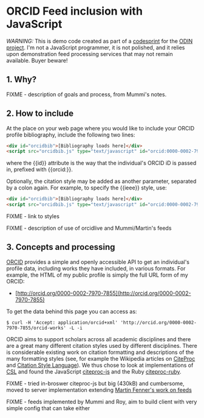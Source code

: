 # ORCID Feed inclusion with JavaScript

*WARNING:* This is demo code created as part of a [codesprint](http://www.hackathon.io/projects/3233) for the [ODIN project](http://odin-project.eu/). I'm not a JavaScript programmer, it is not polished, and it relies upon demonstration feed processing services that may not remain available. Buyer beware!

## 1. Why?

FIXME - description of goals and process, from Mummi's notes. 

## 2. How to include

At the place on your web page where you would like to include your ORCID profile bibliography, include the following two lines:

```html
<div id="orcidbib">[Bibliography loads here]</div>
<script src="orcidbib.js" type="text/javascript" id="orcid:0000-0002-7970-7855"></script>
```

where the {{id}} attribute is the way that the individual's ORCID iD is passed in, prefixed with {{orcid:}}.

Optionally, the citation style may be added as another parameter, separated by a colon again. For example, to specify the {{ieee}} style, use:

```html
<div id="orcidbib">[Bibliography loads here]</div>
<script src="orcidbib.js" type="text/javascript" id="orcid:0000-0002-7970-7855"></script>
```

FIXME - link to styles

FIXME - description of use of orcidlive and Mummi/Martin's feeds

## 3. Concepts and processing

[ORCID](http://orcid.org) provides a simple and openly accessible API to get an individual's profile data, including works they have included, in various formats. For example, the HTML of my public profile is simply the full URL form of my ORCID:

  * [http://orcid.org/0000-0002-7970-7855](http://orcid.org/0000-0002-7970-7855)

To get the data behind this page you can access as:

```
$ curl -H 'Accept: application/orcid+xml' 'http://orcid.org/0000-0002-7970-7855/orcid-works' -L -i
```

ORCID aims to support scholars across all academic disciplines and there are a great many different citation styles used by different disciplines. There is considerable existing work on citation formatting and descriptions of the many formatting styles (see, for example the Wikipedia articles on [CiteProc](http://en.wikipedia.org/wiki/CiteProc) and [Citation Style Language](http://en.wikipedia.org/wiki/Citation_Style_Language)). We
thus chose to look at implementations of [CSL](http://citationstyles.org/) and found the JavaScript [citeproc-js](https://bitbucket.org/fbennett/citeproc-js) and the Ruby [citeproc-ruby](https://github.com/inukshuk/citeproc-ruby).

FIXME - tried in-broswer citeproc-js but big (430kB) and cumbersome, moved to server implementation extending [Martin Fenner's work on feeds](http://blog.martinfenner.org/2013/07/26/rss-feeds-for-scholarly-authors/)

FIXME - feeds implemented by Mummi and Roy, aim to build client with very simple config that can take either

